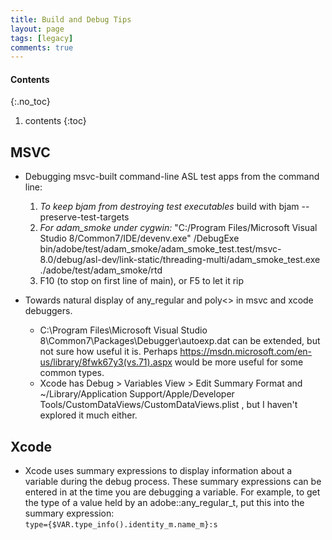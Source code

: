 ```yaml
---
title: Build and Debug Tips
layout: page
tags: [legacy]
comments: true
---
```

#### Contents
{:.no_toc}
1. contents
{:toc}

## MSVC

* Debugging msvc-built command-line ASL test apps from the command line:
  1. _To keep bjam from destroying test executables_ build with bjam --preserve-test-targets
  2. _For adam_smoke under cygwin:_ "C:/Program Files/Microsoft Visual Studio 8/Common7/IDE/devenv.exe" /DebugExe bin/adobe/test/adam_smoke/adam_smoke_test.test/msvc-8.0/debug/asl-dev/link-static/threading-multi/adam_smoke_test.exe ./adobe/test/adam_smoke/rtd
  3. F10 (to stop on first line of main), or F5 to let it rip

* Towards natural display of any_regular and poly<> in msvc and xcode debuggers.
  * C:\Program Files\Microsoft Visual Studio 8\Common7\Packages\Debugger\autoexp.dat can be extended, but not sure how useful it is. Perhaps <https://msdn.microsoft.com/en-us/library/8fwk67y3(vs.71).aspx> would be more useful for some common types.
  * Xcode has  Debug > Variables View > Edit Summary Format and ~/Library/Application Support/Apple/Developer Tools/CustomDataViews/CustomDataViews.plist , but I haven't explored it much either.

## Xcode

* Xcode uses summary expressions to display information about a variable during the debug process. These summary expressions can be entered in at the time you are debugging a variable. For example, to get the type of a value held by an adobe::any_regular_t, put this into the summary expression:<br/>
`type={$VAR.type_info().identity_m.name_m}:s`
